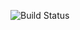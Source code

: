 ![Build Status](https://cdn.discordapp.com/attachments/893276914851147826/948663574220374066/unknown.png)